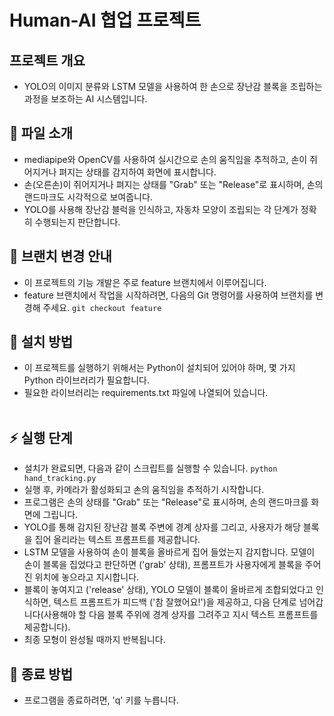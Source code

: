 # Human-AI 협업 프로젝트
## 프로젝트 개요
- YOLO의 이미지 분류와 LSTM 모델을 사용하여 한 손으로 장난감 블록을 조립하는 과정을 보조하는 AI 시스템입니다.

## 📎 파일 소개
- mediapipe와 OpenCV를 사용하여 실시간으로 손의 움직임을 추적하고, 손이 쥐어지거나 펴지는 상태를 감지하여 화면에 표시합니다. 
- 손(오른손)이 쥐어지거나 펴지는 상태를 "Grab" 또는 "Release"로 표시하며, 손의 랜드마크도 시각적으로 보여줍니다.
- YOLO를 사용해 장난감 블럭을 인식하고, 자동차 모양이 조립되는 각 단계가 정확히 수행되는지 판단합니다.

## 🔄 브랜치 변경 안내
- 이 프로젝트의 기능 개발은 주로 feature 브랜치에서 이루어집니다.
- feature 브랜치에서 작업을 시작하려면, 다음의 Git 명령어를 사용하여 브랜치를 변경해 주세요.
`git checkout feature`

## 🔌 설치 방법
- 이 프로젝트를 실행하기 위해서는 Python이 설치되어 있어야 하며, 몇 가지 Python 라이브러리가 필요합니다.
- 필요한 라이브러리는 requirements.txt 파일에 나열되어 있습니다.<br></br>

## ⚡️ 실행 단계
- 설치가 완료되면, 다음과 같이 스크립트를 실행할 수 있습니다.
`python hand_tracking.py`
- 실행 후, 카메라가 활성화되고 손의 움직임을 추적하기 시작합니다.
- 프로그램은 손의 상태를 "Grab" 또는 "Release"로 표시하며, 손의 랜드마크를 화면에 그립니다.
- YOLO를 통해 감지된 장난감 블록 주변에 경계 상자를 그리고, 사용자가 해당 블록을 집어 올리라는 텍스트 프롬프트를 제공합니다.
- LSTM 모델을 사용하여 손이 블록을 올바르게 집어 들었는지 감지합니다. 모델이 손이 블록을 집었다고 판단하면 ('grab' 상태), 프롬프트가 사용자에게 블록을 주어진 위치에 놓으라고 지시합니다.
- 블록이 놓여지고 ('release' 상태), YOLO 모델이 블록이 올바르게 조합되었다고 인식하면, 텍스트 프롬프트가 피드백 ('참 잘했어요!')을 제공하고, 다음 단계로 넘어갑니다(사용해야 할 다음 블록 주위에 경계 상자를 그려주고 지시 텍스트 프롬프트를 제공합니다).
- 최종 모형이 완성될 때까지 반복됩니다.

## 👋 종료 방법
- 프로그램을 종료하려면, 'q' 키를 누릅니다.
